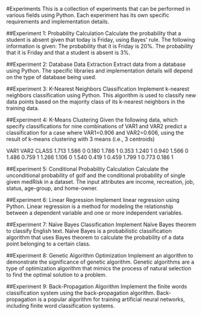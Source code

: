 #Experiments
This is a collection of experiments that can be performed in various fields using Python. Each experiment has its own specific requirements and implementation details.

##Experiment 1: Probability Calculation
Calculate the probability that a student is absent given that today is Friday, using Bayes' rule. The following information is given:
The probability that it is Friday is 20%.
The probability that it is Friday and that a student is absent is 3%.

##Experiment 2: Database Data Extraction
Extract data from a database using Python. The specific libraries and implementation details will depend on the type of database being used.

##Experiment 3: K-Nearest Neighbors Classification
Implement k-nearest neighbors classification using Python. This algorithm is used to classify new data points based on the majority class of its k-nearest neighbors in the training data.

##Experiment 4: K-Means Clustering
Given the following data, which specify classifications for nine combinations of VAR1 and VAR2 predict a classification for a case where VAR1=0.906 and VAR2=0.606, using the result of k-means clustering with 3 means (i.e., 3 centroids)

VAR1	VAR2	CLASS
1.713	1.586	0
0.180	1.786	1
0.353	1.240	1
0.940	1.566	0
1.486	0.759	1
1.266	1.106	0
1.540	0.419	1
0.459	1.799	1
0.773	0.186	1

##Experiment 5: Conditional Probability Calculation
Calculate the unconditional probability of golf and the conditional probability of single given medRisk in a dataset. The input attributes are income, recreation, job, status, age-group, and home-owner.

##Experiment 6: Linear Regression
Implement linear regression using Python. Linear regression is a method for modeling the relationship between a dependent variable and one or more independent variables.

##Experiment 7: Naïve Bayes Classification
Implement Naïve Bayes theorem to classify English text. Naïve Bayes is a probabilistic classification algorithm that uses Bayes theorem to calculate the probability of a data point belonging to a certain class.

##Experiment 8: Genetic Algorithm Optimization
Implement an algorithm to demonstrate the significance of genetic algorithm. Genetic algorithms are a type of optimization algorithm that mimics the process of natural selection to find the optimal solution to a problem.

##Experiment 9: Back-Propagation Algorithm
Implement the finite words classification system using the back-propagation algorithm. Back-propagation is a popular algorithm for training artificial neural networks, including finite word classification systems.
